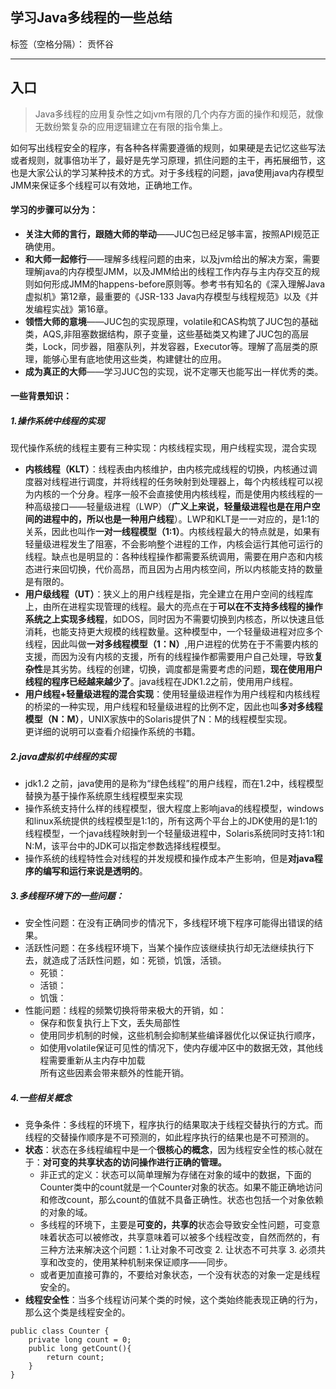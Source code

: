 ﻿## 学习Java多线程的一些总结

标签（空格分隔）： 贡怀谷

---
## 入口
> Java多线程的应用复杂性之如jvm有限的几个内存方面的操作和规范，就像无数纷繁复杂的应用逻辑建立在有限的指令集上。  

如何写出线程安全的程序，有各种各样需要遵循的规则，如果硬是去记忆这些写法或者规则，就事倍功半了，最好是先学习原理，抓住问题的主干，再拓展细节，这也是大家公认的学习某种技术的方式。对于多线程的问题，java使用java内存模型 JMM来保证多个线程可以有效地，正确地工作。  

#### 学习的步骤可以分为：
- **关注大师的言行，跟随大师的举动**——JUC包已经足够丰富，按照API规范正确使用。
- **和大师一起修行**——理解多线程问题的由来，以及jvm给出的解决方案，需要理解java的内存模型JMM，以及JMM给出的线程工作内存与主内存交互的规则如何形成JMM的happens-before原则等。参考书有知名的《深入理解Java虚拟机》第12章，最重要的《JSR-133 Java内存模型与线程规范》以及《并发编程实战》第16章。
- **领悟大师的意境**——JUC包的实现原理，volatile和CAS构筑了JUC包的基础类，AQS,非阻塞数据结构，原子变量，这些基础类又构建了JUC包的高层类，Lock，同步器，阻塞队列，并发容器，Executor等。理解了高层类的原理，能够心里有底地使用这些类，构建健壮的应用。
- **成为真正的大师**——学习JUC包的实现，说不定哪天也能写出一样优秀的类。

#### 一些背景知识：
##### 1.操作系统中线程的实现  
   现代操作系统的线程主要有三种实现：内核线程实现，用户线程实现，混合实现
   - **内核线程（KLT）**：线程表由内核维护，由内核完成线程的切换，内核通过调度器对线程进行调度，并将线程的任务映射到处理器上，每个内核线程可以视为内核的一个分身。程序一般不会直接使用内核线程，而是使用内核线程的一种高级接口——轻量级进程（LWP）（**广义上来说，轻量级进程也是在用户空间的进程中的，所以也是一种用户线程**）。LWP和KLT是一一对应的，是1:1的关系，因此也叫作**一对一线程模型（1:1）**。内核线程最大的特点就是，如果有轻量级进程发生了阻塞，不会影响整个进程的工作，内核会运行其他可运行的线程。缺点也是明显的：各种线程操作都需要系统调用，需要在用户态和内核态进行来回切换，代价高昂，而且因为占用内核空间，所以内核能支持的数量是有限的。
   - **用户级线程（UT）**：狭义上的用户线程是指，完全建立在用户空间的线程库上，由所在进程实现管理的线程。最大的亮点在于**可以在不支持多线程的操作系统之上实现多线程**，如DOS，同时因为不需要切换到内核态，所以快速且低消耗，也能支持更大规模的线程数量。这种模型中，一个轻量级进程对应多个线程，因此叫做**一对多线程模型（1：N）**,用户进程的优势在于不需要内核的支援，而因为没有内核的支援，所有的线程操作都需要用户自己处理，导致**复杂性**是其劣势。线程的创建，切换，调度都是需要考虑的问题，**现在使用用户线程的程序已经越来越少了**。java线程在JDK1.2之前，使用用户线程。
   - **用户线程+轻量级进程的混合实现**：使用轻量级进程作为用户线程和内核线程的桥梁的一种实现，用户线程和轻量级进程的比例不定，因此也叫**多对多线程模型（N：M）**，UNIX家族中的Solaris提供了N：M的线程模型实现。  
   更详细的说明可以查看介绍操作系统的书籍。
##### 2.java虚拟机中线程的实现
- jdk1.2 之前，java使用的是称为“绿色线程”的用户线程，而在1.2中，线程模型替换为基于操作系统原生线程模型来实现
- 操作系统支持什么样的线程模型，很大程度上影响java的线程模型，windows和linux系统提供的线程模型是1:1的，所有这两个平台上的JDK使用的是1:1的线程模型，一个java线程映射到一个轻量级进程中，Solaris系统同时支持1:1和N:M，该平台中的JDK可以指定参数选择线程模型。
- 操作系统的线程特性会对线程的并发规模和操作成本产生影响，但是**对java程序的编写和运行来说是透明的**。
##### 3.多线程环境下的一些问题：
- 安全性问题：在没有正确同步的情况下，多线程环境下程序可能得出错误的结果。
- 活跃性问题：在多线程环境下，当某个操作应该继续执行却无法继续执行下去，就造成了活跃性问题，如：死锁，饥饿，活锁。
  - 死锁：
  - 活锁：
  - 饥饿：
- 性能问题：线程的频繁切换将带来极大的开销，如：
  - 保存和恢复执行上下文，丢失局部性
  - 使用同步机制的时候，这些机制会抑制某些编译器优化以保证执行顺序，
  - 如使用volatile保证可见性的情况下，使内存缓冲区中的数据无效，其他线程需要重新从主内存中加载  
  所有这些因素会带来额外的性能开销。  
##### 4.一些相关概念
- 竞争条件：多线程的环境下，程序执行的结果取决于线程交替执行的方式。而线程的交替操作顺序是不可预测的，如此程序执行的结果也是不可预测的。
- **状态**：状态在多线程编程中是一个**很核心的概念**，因为线程安全性的核心就在于：**对可变的共享状态的访问操作进行正确的管理。**
  - 非正式的定义：状态可以简单理解为存储在对象的域中的数据，下面的Counter类中的count就是一个Counter对象的状态。如果不能正确地访问和修改count，那么count的值就不具备正确性。状态也包括一个对象依赖的对象的域。
  - 多线程的环境下，主要是**可变的，共享的**状态会导致安全性问题，可变意味着状态可以被修改，共享意味着可以被多个线程改变，自然而然的，有三种方法来解决这个问题：1.让对象不可改变  2. 让状态不可共享  3. 必须共享和改变的，使用某种机制来保证顺序——同步。
  - 或者更加直接可靠的，不要给对象状态，一个没有状态的对象一定是线程安全的。
- **线程安全性**：当多个线程访问某个类的时候，这个类始终能表现正确的行为，那么这个类是线程安全的。
```
public class Counter {
    private long count = 0;
    public long getCount(){
        return count;
    }
}
```





